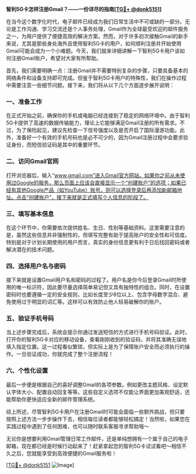 **智利5G卡怎样注册Gmail？——一份详尽的指南[[TG💪+ @donk5151](https://t.me/s/donk5151)]**

在当今这个数字化时代，电子邮件已经成为我们日常生活中不可或缺的一部分。无论是工作沟通、学习交流还是个人事务处理，Gmail作为全球最受欢迎的邮件服务之一，为用户提供了便捷高效的解决方案。然而，对于许多初次接触Gmail的新手来说，尤其是那些身处海外且使用智利5G卡的用户，如何顺利注册并开始使用Gmail可能会成为一个小难题。今天，我们就来详细讲解一下智利5G卡用户该如何注册Gmail账户，希望对大家有所帮助。

首先，我们需要明确一点：注册Gmail并不需要特别复杂的步骤，只要具备基本的网络条件和设备支持即可完成。但鉴于智利5G卡用户的特殊性，我们在操作过程中需要注意一些细节问题。接下来，我们将从以下几个方面逐步展开说明：

### 一、准备工作

在正式开始之前，确保你的手机或电脑已经连接到了稳定的网络环境中。由于智利5G卡提供了高速的数据传输能力，理论上它能够满足Gmail注册的所有需求。不过，为了保险起见，建议先检查一下信号强度以及是否开启了国际漫游功能。此外，准备好一个有效的手机号码也是必不可少的，因为Gmail注册过程中会要求验证身份，而短信验证码是其中的重要环节。

### 二、访问Gmail官网

打开浏览器后，输入“www.gmail.com”进入Gmail官方网站。如果你之前从未使用过Google的服务，那么页面上应该会直接显示一个“创建账户”的选项；如果已经有其他Google产品（如YouTube）账号，则可以选择登录后再添加新邮箱地址。点击“创建账户”，接下来就是正式填写个人信息的阶段了。

### 三、填写基本信息

在这个环节中，你需要依次提供姓名、生日、性别等基础资料。这里需要注意的是，虽然这些信息并非强制性的，但填写完整有助于提高账户的安全性和可信度。特别是对于计划长期使用的用户而言，真实的身份信息更有利于日后找回密码或者解决潜在的技术问题。

### 四、选择用户名与密码

接下来就是设置Gmail用户名和密码的过程了。用户名是你今后登录Gmail时所使用的唯一标识符，因此要尽量选择简单易记但又具有独特性的组合。同时，在设置密码时也要遵循一定的安全规则，比如长度至少8位以上、包含字母数字混合、避免使用过于明显的词汇等。这样可以有效防止他人轻易破解你的账户。

### 五、验证手机号码

当上述步骤完成后，系统会提示你通过发送短信的方式进行手机号码验证。此时，打开你的智利5G卡对应的移动设备，查看刚刚收到的验证码，并将其准确无误地填入指定位置。这一过程看似繁琐，但实际上是为了保障账户安全而必须执行的操作。一旦验证成功，你就完成了整个注册流程！

### 六、个性化设置

最后一步便是根据自己的喜好调整Gmail的各项参数。例如更改主题风格、设定默认字体大小、配置自动回复等等。这些自定义选项不仅能让界面更加美观舒适，还能帮助你更快适应全新的邮件管理系统。

综上所述，尽管智利5G卡用户在注册Gmail时可能会面临一些额外挑战，但只要按照上述方法一步步操作下去，相信每位读者都能够轻松搞定！当然啦，如果您在实践过程中遇到了任何困难，也可以随时联系客服寻求帮助哦～

无论你是想要利用Gmail管理日常工作邮件，还是单纯想拥有一个属于自己的电子邮箱，现在都已经是时候行动起来了！赶紧拿起您的智利5G卡试试看吧～相信不久之后，您就能享受到高效便捷的Gmail服务啦！

[[TG💪+ @donk5151](https://t.me/s/donk5151) ![Image](https://i.postimg.cc/rwNCRYN7/Snipaste-2025-04-30-17-27-05.png)]
